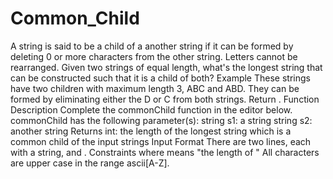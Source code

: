 # Common_Child
A string is said to be a child of a another string if it can be formed by deleting 0 or more characters from the other string. Letters cannot be rearranged. Given two strings of equal length, what's the longest string that can be constructed such that it is a child of both?  Example    These strings have two children with maximum length 3, ABC and ABD. They can be formed by eliminating either the D or C from both strings. Return .  Function Description  Complete the commonChild function in the editor below.  commonChild has the following parameter(s):  string s1: a string string s2: another string Returns  int: the length of the longest string which is a common child of the input strings Input Format  There are two lines, each with a string,  and .  Constraints   where  means "the length of " All characters are upper case in the range ascii[A-Z].
